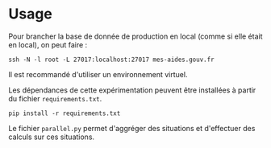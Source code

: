 # Usage

Pour brancher la base de donnée de production en local (comme si elle était en local), on peut faire :
```
ssh -N -l root -L 27017:localhost:27017 mes-aides.gouv.fr
```

Il est recommandé d'utiliser un environnement virtuel.

Les dépendances de cette expérimentation peuvent être installées à partir du fichier `requirements.txt`.
```
pip install -r requirements.txt
```

Le fichier `parallel.py` permet d'aggréger des situations et d'effectuer des calculs sur ces situations.
